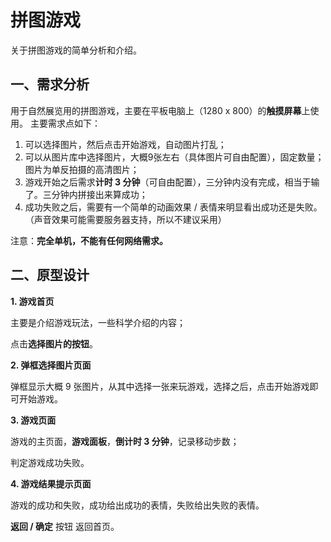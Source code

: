 # 拼图游戏

关于拼图游戏的简单分析和介绍。


## 一、需求分析

用于自然展览用的拼图游戏，主要在平板电脑上（1280 x 800）的**触摸屏幕**上使用。 主要需求点如下：


1. 可以选择图片，然后点击开始游戏，自动图片打乱；
2. 可以从图片库中选择图片，大概9张左右（具体图片可自由配置），固定数量；图片为单反拍摄的高清图片；
3. 游戏开始之后需求**计时 3 分钟**（可自由配置），三分钟内没有完成，相当于输了。三分钟内拼接出来算成功；
4. 成功失败之后，需要有一个简单的动画效果 / 表情来明显看出成功还是失败。（声音效果可能需要服务器支持，所以不建议采用）

注意：**完全单机，不能有任何网络需求。**


## 二、原型设计

**1. 游戏首页**

主要是介绍游戏玩法，一些科学介绍的内容；

点击**选择图片的按钮**。


**2. 弹框选择图片页面**

弹框显示大概 9 张图片，从其中选择一张来玩游戏，选择之后，点击开始游戏即可开始游戏。


**3. 游戏页面**

游戏的主页面，**游戏面板**，**倒计时 3 分钟**，记录移动步数；

判定游戏成功失败。


**4. 游戏结果提示页面**

游戏的成功和失败，成功给出成功的表情，失败给出失败的表情。

**返回 / 确定** 按钮 返回首页。